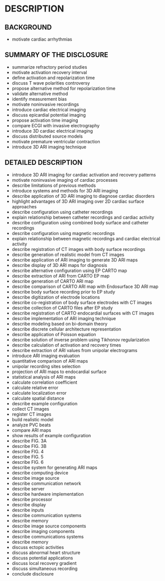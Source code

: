 # DESCRIPTION

## BACKGROUND

- motivate cardiac arrhythmias

## SUMMARY OF THE DISCLOSURE

- summarize refractory period studies
- motivate activation recovery interval
- define activation and repolarization time
- discuss T wave polarities controversy
- propose alternative method for repolarization time
- validate alternative method
- identify measurement bias
- motivate noninvasive recordings
- introduce cardiac electrical imaging
- discuss epicardial potential imaging
- propose activation time imaging
- compare ECGI with invasive electrography
- introduce 3D cardiac electrical imaging
- discuss distributed source models
- motivate premature ventricular contraction
- introduce 3D ARI imaging technique

## DETAILED DESCRIPTION

- introduce 3D ARI imaging for cardiac activation and recovery patterns
- motivate noninvasive imaging of cardiac processes
- describe limitations of previous methods
- introduce systems and methods for 3D ARI imaging
- describe application of 3D ARI imaging to diagnose cardiac disorders
- highlight advantages of 3D ARI imaging over 2D cardiac surface approaches
- describe configuration using catheter recordings
- explain relationship between catheter recordings and cardiac activity
- describe configuration using combined body surface and catheter recordings
- describe configuration using magnetic recordings
- explain relationship between magnetic recordings and cardiac electrical activity
- describe registration of CT images with body surface recordings
- describe generation of realistic model from CT images
- describe application of ARI imaging to generate 3D ARI maps
- describe display of 3D ARI maps for diagnosis
- describe alternative configuration using EP CARTO map
- describe extraction of ARI from CARTO EP map
- describe generation of CARTO ARI map
- describe comparison of CARTO ARI map with Endosurface 3D ARI map
- describe body surface recording prior to EP study
- describe digitization of electrode locations
- describe co-registration of body surface electrodes with CT images
- describe collection of CARTO files after EP study
- describe registration of CARTO endocardial surfaces with CT images
- describe implementation of ARI imaging technique
- describe modeling based on bi-domain theory
- describe discrete cellular architecture representation
- describe application of Poisson equation
- describe solution of inverse problem using Tikhonov regularization
- describe calculation of activation and recovery times
- describe extraction of ARI values from unipolar electrograms
- introduce ARI imaging evaluation
- quantitative comparison of ARI maps
- unipolar recording sites selection
- projection of ARI maps to endocardial surface
- statistical analysis of ARI maps
- calculate correlation coefficient
- calculate relative error
- calculate localization error
- calculate spatial distance
- describe example configuration
- collect CT images
- register CT images
- build realistic model
- analyze PVC beats
- compare ARI maps
- show results of example configuration
- describe FIG. 3A
- describe FIG. 3B
- describe FIG. 4
- describe FIG. 5
- describe FIG. 6
- describe system for generating ARI maps
- describe computing device
- describe image source
- describe communication network
- describe server
- describe hardware implementation
- describe processor
- describe display
- describe inputs
- describe communication systems
- describe memory
- describe image source components
- describe imaging components
- describe communications systems
- describe memory
- discuss ectopic activities
- discuss abnormal heart structure
- discuss potential applications
- discuss local recovery gradient
- discuss simultaneous recording
- conclude disclosure

